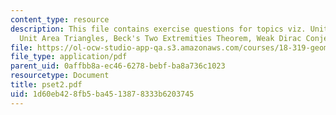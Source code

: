 ```yaml
---
content_type: resource
description: This file contains exercise questions for topics viz. Unit Distances,
  Unit Area Triangles, Beck's Two Extremities Theorem, Weak Dirac Conjecture.
file: https://ol-ocw-studio-app-qa.s3.amazonaws.com/courses/18-319-geometric-combinatorics-fall-2005/1d60eb428fb5ba4513878333b6203745_pset2.pdf
file_type: application/pdf
parent_uid: 0affbb8a-ec46-6278-bebf-ba8a736c1023
resourcetype: Document
title: pset2.pdf
uid: 1d60eb42-8fb5-ba45-1387-8333b6203745
---
```

